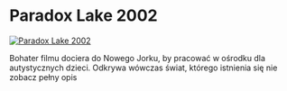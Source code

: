 Paradox Lake 2002 
=============
[![Paradox Lake 2002 ](http://vidos.pl/images/player.gif)](http://vidos.pl/paradox-lake-2002)

 Bohater filmu dociera do Nowego Jorku, by pracować w ośrodku dla autystycznych dzieci. Odkrywa wówczas świat, którego istnienia się nie zobacz pełny opis
